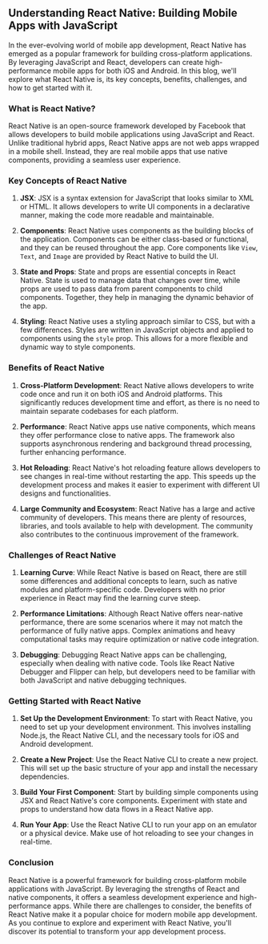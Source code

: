 ## **Understanding React Native: Building Mobile Apps with JavaScript**

In the ever-evolving world of mobile app development, React Native has emerged as a popular framework for building cross-platform applications. By leveraging JavaScript and React, developers can create high-performance mobile apps for both iOS and Android. In this blog, we'll explore what React Native is, its key concepts, benefits, challenges, and how to get started with it.

### **What is React Native?**

React Native is an open-source framework developed by Facebook that allows developers to build mobile applications using JavaScript and React. Unlike traditional hybrid apps, React Native apps are not web apps wrapped in a mobile shell. Instead, they are real mobile apps that use native components, providing a seamless user experience.

### **Key Concepts of React Native**

1. **JSX**: JSX is a syntax extension for JavaScript that looks similar to XML or HTML. It allows developers to write UI components in a declarative manner, making the code more readable and maintainable.

2. **Components**: React Native uses components as the building blocks of the application. Components can be either class-based or functional, and they can be reused throughout the app. Core components like `View`, `Text`, and `Image` are provided by React Native to build the UI.

3. **State and Props**: State and props are essential concepts in React Native. State is used to manage data that changes over time, while props are used to pass data from parent components to child components. Together, they help in managing the dynamic behavior of the app.

4. **Styling**: React Native uses a styling approach similar to CSS, but with a few differences. Styles are written in JavaScript objects and applied to components using the `style` prop. This allows for a more flexible and dynamic way to style components.

### **Benefits of React Native**

1. **Cross-Platform Development**: React Native allows developers to write code once and run it on both iOS and Android platforms. This significantly reduces development time and effort, as there is no need to maintain separate codebases for each platform.

2. **Performance**: React Native apps use native components, which means they offer performance close to native apps. The framework also supports asynchronous rendering and background thread processing, further enhancing performance.

3. **Hot Reloading**: React Native's hot reloading feature allows developers to see changes in real-time without restarting the app. This speeds up the development process and makes it easier to experiment with different UI designs and functionalities.

4. **Large Community and Ecosystem**: React Native has a large and active community of developers. This means there are plenty of resources, libraries, and tools available to help with development. The community also contributes to the continuous improvement of the framework.

### **Challenges of React Native**

1. **Learning Curve**: While React Native is based on React, there are still some differences and additional concepts to learn, such as native modules and platform-specific code. Developers with no prior experience in React may find the learning curve steep.

2. **Performance Limitations**: Although React Native offers near-native performance, there are some scenarios where it may not match the performance of fully native apps. Complex animations and heavy computational tasks may require optimization or native code integration.

3. **Debugging**: Debugging React Native apps can be challenging, especially when dealing with native code. Tools like React Native Debugger and Flipper can help, but developers need to be familiar with both JavaScript and native debugging techniques.

### **Getting Started with React Native**

1. **Set Up the Development Environment**: To start with React Native, you need to set up your development environment. This involves installing Node.js, the React Native CLI, and the necessary tools for iOS and Android development.

2. **Create a New Project**: Use the React Native CLI to create a new project. This will set up the basic structure of your app and install the necessary dependencies.

3. **Build Your First Component**: Start by building simple components using JSX and React Native's core components. Experiment with state and props to understand how data flows in a React Native app.

4. **Run Your App**: Use the React Native CLI to run your app on an emulator or a physical device. Make use of hot reloading to see your changes in real-time.

### **Conclusion**

React Native is a powerful framework for building cross-platform mobile applications with JavaScript. By leveraging the strengths of React and native components, it offers a seamless development experience and high-performance apps. While there are challenges to consider, the benefits of React Native make it a popular choice for modern mobile app development. As you continue to explore and experiment with React Native, you'll discover its potential to transform your app development process.
